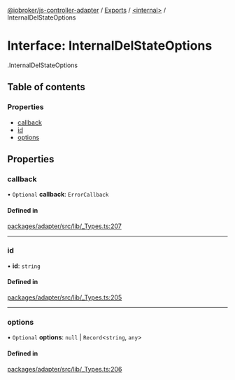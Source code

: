 [@iobroker/js-controller-adapter](../README.md) / [Exports](../modules.md) / [<internal\>](../modules/internal_.md) / InternalDelStateOptions

# Interface: InternalDelStateOptions

[<internal>](../modules/internal_.md).InternalDelStateOptions

## Table of contents

### Properties

- [callback](internal_.InternalDelStateOptions.md#callback)
- [id](internal_.InternalDelStateOptions.md#id)
- [options](internal_.InternalDelStateOptions.md#options)

## Properties

### callback

• `Optional` **callback**: `ErrorCallback`

#### Defined in

[packages/adapter/src/lib/_Types.ts:207](https://github.com/ioBroker/ioBroker.js-controller/blob/4be02248/packages/adapter/src/lib/_Types.ts#L207)

___

### id

• **id**: `string`

#### Defined in

[packages/adapter/src/lib/_Types.ts:205](https://github.com/ioBroker/ioBroker.js-controller/blob/4be02248/packages/adapter/src/lib/_Types.ts#L205)

___

### options

• `Optional` **options**: ``null`` \| `Record`<`string`, `any`\>

#### Defined in

[packages/adapter/src/lib/_Types.ts:206](https://github.com/ioBroker/ioBroker.js-controller/blob/4be02248/packages/adapter/src/lib/_Types.ts#L206)
